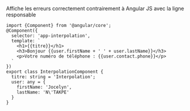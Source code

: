 Affiche les erreurs correctement contrairement à Angular JS avec la ligne responsable

    import {Component} from '@angular/core';
    @Component({
      selector: 'app-interpolation',
      template: `
        <h1>{{titre}}</h1>
        <h3>Bonjour {{user.firstName + ' ' + user.lastName}}</h3>
        <p>Votre numéro de téléphone : {{user.contact.phone}}</p>
      `
    })
    export class InterpolationComponent {
      titre: string = 'Interpolation';
      user: any = {
        firstName: 'Jocelyn',
        lastName: 'N\'TAKPE'
      }
    }
